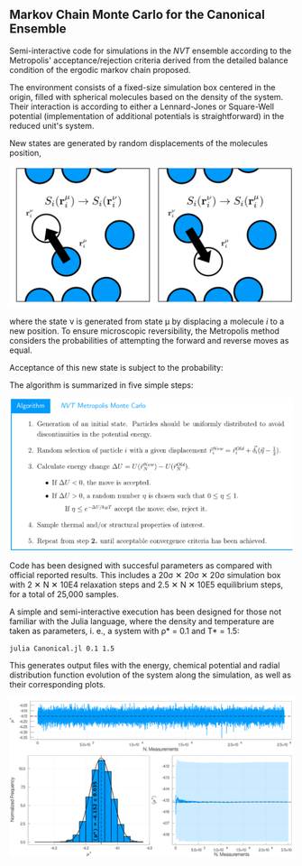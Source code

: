 ## Markov Chain Monte Carlo for the Canonical Ensemble

Semi-interactive code for simulations in the *NVT* ensemble according to the Metropolis' acceptance/rejection criteria derived from the detailed balance condition of the ergodic markov chain proposed.

The environment consists of a fixed-size simulation box centered in the origin, filled with spherical molecules based on the density of the system. Their interaction is according to either a Lennard-Jones or Square-Well potential (implementation of additional potentials is straightforward) in the reduced unit's system.

New states are generated by random displacements of the molecules position, 

![Displacement](/img/Displacement_Image.png)

where the state ν is generated from state μ by displacing a molecule *i* to a new position. To ensure microscopic reversibility, the Metropolis method considers the probabilities of attempting the forward and reverse moves as equal.

Acceptance of this new state is subject to the probability:

The algorithm is summarized in five simple steps:

![NVT Metropolis Monte Carlo](/img/Algorithm.png)

Code has been designed with succesful parameters as compared with official reported results. This includes a 20σ ✕ 20σ ✕ 20σ simulation box with 2 ✕ N ✕ 10E4 relaxation steps and 2.5 ✕ N ✕ 10E5 equilibrium steps, for a total of 25,000 samples.

A simple and semi-interactive execution has been designed for those not familiar with the Julia language, where the density and temperature are taken as parameters, i. e., a system with ρ* = 0.1 and T* = 1.5:

    julia Canonical.jl 0.1 1.5

This generates output files with the energy, chemical potential and radial distribution function evolution of the system along the simulation, as well as their corresponding plots.

![Displacement](/img/NVT_ChemicalPotentialConvergence.png)